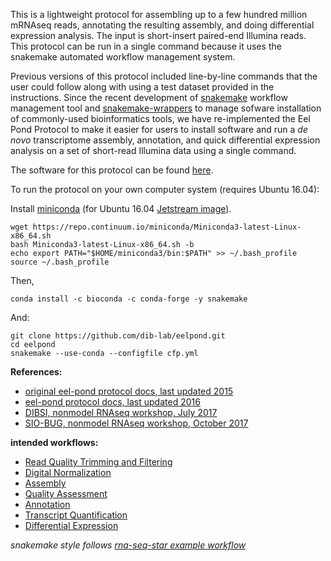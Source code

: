 This is a lightweight protocol for assembling up to a few hundred million mRNAseq reads, annotating the resulting assembly, and doing differential expression analysis. The input is short-insert paired-end Illumina reads. This protocol can be run in a single command because it uses the snakemake automated workflow management system.

Previous versions of this protocol included line-by-line commands that the user could follow along with using a test dataset provided in the instructions. Since the recent development of [snakemake](https://snakemake.readthedocs.io/en/stable/) workflow management tool and [snakemake-wrappers](https://snakemake-wrappers.readthedocs.io/en/stable/) to manage sofware installation of commonly-used bioinformatics tools, we have re-implemented the Eel Pond Protocol to make it easier for users to install software and run a *de novo* transcriptome assembly, annotation, and quick differential expression analysis on a set of short-read Illumina data using a single command.

The software for this protocol can be found [here](https://github.com/dib-lab/eelpond). 

To run the protocol on your own computer system (requires Ubuntu 16.04):

Install [miniconda](https://conda.io/miniconda.html) (for Ubuntu 16.04 [Jetstream image](https://use.jetstream-cloud.org/application/images/107)).
```
wget https://repo.continuum.io/miniconda/Miniconda3-latest-Linux-x86_64.sh
bash Miniconda3-latest-Linux-x86_64.sh -b
echo export PATH="$HOME/miniconda3/bin:$PATH" >> ~/.bash_profile
source ~/.bash_profile
```

Then,

```
conda install -c bioconda -c conda-forge -y snakemake
```

And:

```
git clone https://github.com/dib-lab/eelpond.git
cd eelpond
snakemake --use-conda --configfile cfp.yml
```

**References:** 
* [original eel-pond protocol docs, last updated 2015](https://khmer-protocols.readthedocs.io/en/ctb/mrnaseq/)
* [eel-pond protocol docs, last updated 2016](http://eel-pond.readthedocs.io/en/latest/)
* [DIBSI, nonmodel RNAseq workshop, July 2017](http://dibsi-rnaseq.readthedocs.io/en/latest/)
* [SIO-BUG, nonmodel RNAseq workshop, October 2017](http://rnaseq-workshop-2017.readthedocs.io/en/latest/index.html)

**intended workflows:**
  - [Read Quality Trimming and Filtering](QC.md)
  - [Digital Normalization](Diginorm.md)
  - [Assembly](Assembly.md)
  - [Quality Assessment](Quality.md)
  - [Annotation](Annotation.md)
  - [Transcript Quantification](Quant.md)
  - [Differential Expression](DE.md)


*snakemake style follows [rna-seq-star example workflow](https://github.com/snakemake-workflows/rna-seq-star-deseq2)*
